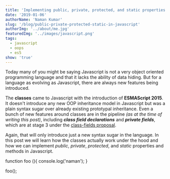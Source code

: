 ```yaml
---
title: 'Implementing public, private, protected, and static properties and members in Javascript'
date: '2019-01-06'
authorName: 'Naman Kumar'
slug: '/blog/public-private-protected-static-in-javascript'
authorImg: '../about/me.jpg'
featuredImg: '../images/javascript.png'
tags:
  - javascript
  - oops
  - es5
show: 'true'
---
```


Today many of you might be saying Javascript is not a very object oriented programming language and that
it lacks the ability of data hiding. But for a language as evolving as Javascript, there are always new features
being introduced.

The **classes** came to Javascript with the introduction of **ESMAScript 2015**. It doesn't introduce any new OOP inheritance
model in Javascript but was a plain syntax sugar over already existing prototypal inheritance. Even a bunch of new
features around classes are in the pipeline _(as at the time of writing this post)_, including **_class field declarations_**
and **_private fields_**, which are at stage 3 under the [class-fields proposal](https://github.com/tc39/proposal-class-fields).

Again, that will only introduce just a new syntax sugar in the language. In this post we will learn how the classes
actually work under the hood and how we can implement _public_, _private_, _protected_, and _static_ properties and
methods in Javascript.

<editor>
function foo (){
  console.log('naman');
}

foo();
</editor>
